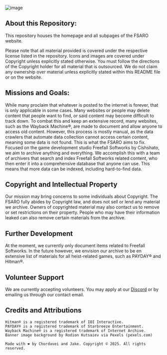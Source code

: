![image](https://github.com/FSARO/fsaro.github.io/blob/main/assets/images/websiterepo-banner-fsaro.png)
## About this Repository:
This repository houses the homepage and all subpages of the FSARO website.

Please note that all material provided is covered under the respective license listed in the repository. Icons and images are covered under Copyright unless explicitly stated otherwise. You must follow the directions of the Copyright holder for all material that is outsourced. We do not claim any ownership over material unless explicitly stated within this README file or on the website.

## Missions and Goals:
While many proclaim that whatever is posted to the internet is forever, that is only applicable in some cases. Many websites or people may delete content that people want to find, or said content may become difficult to track down. To combat this and keep an extensive record, many websites, such as the Wayback Machine®️, are made to document and allow anyone to access old content. However, this process is mostly manual, as the data crawlers that automate data collection cannot access certain content, meaning some data is not found. This is what the FSARO aims to fix. Focused on the game development studio Freefall Softworks by Cishshato, we aim to archive anything and everything. We accomplish this with a team of archivers that search and index Freefall Softworks related content, who then enter it into a comprehensive database that anyone can use. This means that more data can be indexed, including hard-to-find data.

## Copyright and Intellectual Property
Our mission may bring concerns to some individuals about Copyright. The FSARO fully abides by Copyright law, and does not sell or lend any material we archive. Owners of copyrighted material may also contact us to remove or set restrictions on their property. People who may have their information leaked can also remove certain materials from the archive.

## Further Development
At the moment, we currently only document items related to Freefall Softworks. In the future however, we envision our archive to be en extensive list of materials for all heist-related games, such as PAYDAY®️ and Hitman®️.

## Volunteer Support
We are currently accepting volunteers. You may apply at our [Discord](https://fsaro.github.io/discord) or by emailing us through our contact email.

## Credits and Attributions
`Hitman®️ is a registered trademark of IOI Interactive. `<br/>
`PAYDAY®️ is a registered trademark of Starbreeze Entertainment.`<br/>
`Wayback Machine®️ is a registered trademark of Internet Archive.`<br/>
`Banner image background by Rodion Kutsaiev via Pexels (pexels.com)`<br/>

`Made with ❤️ by Chordavei and Jake. Copyright ©️ 2025. All rights reserved.`


